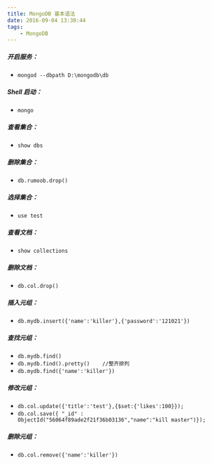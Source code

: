 ```yaml
---
title: MongoDB 基本语法
date: 2016-09-04 13:30:44
tags: 
    - MongoDB
---
```


##### **开启服务：**
- ```mongod --dbpath D:\mongodb\db```

##### **Shell 启动：**
- ```mongo```


##### **查看集合：**
- ```show dbs```

##### **删除集合：**
- ```db.rumoob.drop()```

##### **选择集合：**
- ```use test```


##### **查看文档：**
- ```show collections```

##### **删除文档：**
- ```db.col.drop()```


##### **插入元组：**
- ```db.mydb.insert({'name':'killer'},{'password':'121021'})```

##### **查找元组：**
- ```db.mydb.find()```
- ```db.mydb.find().pretty()    //整齐排列```
- ```db.mydb.find({'name':'killer'})```

##### **修改元组：**
- ```db.col.update({'title':'test'},{$set:{'likes':100}});```
- ```db.col.save({ "_id" : ObjectId("56064f89ade2f21f36b03136","name":"kill master")});```

##### **删除元组：**
- ```db.col.remove({'name':'killer'})```